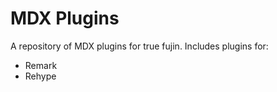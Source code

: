 # MDX Plugins

A repository of MDX plugins for true fujin. Includes plugins for:

- Remark
- Rehype
